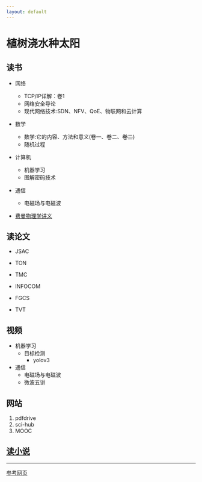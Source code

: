 ```yaml
---
layout: default
---
```

# 植树浇水种太阳

## 读书
- 网络
	* TCP/IP详解：卷1
	* 网络安全导论
	* 现代网络技术:SDN、NFV、QoE、物联网和云计算

- 数学
	* 数学:它的内容、方法和意义(卷一、卷二、~~卷三~~)
	* 随机过程

- 计算机
	* 机器学习
	* 图解密码技术

- 通信
	* 电磁场与电磁波

- [费曼物理学讲义](./raw_pages/index.html)

## 读论文
* JSAC
* TON
* TMC
* INFOCOM

* FGCS
* TVT

## 视频
- 机器学习
	- 目标检测
		- yolov3
- 通信
	* 电磁场与电磁波
	* 微波五讲


## 网站
1. pdfdrive
2. sci-hub
3. MOOC

## [读小说](./links/novel.html)

* * *

[参考网页](./links/example.html)

